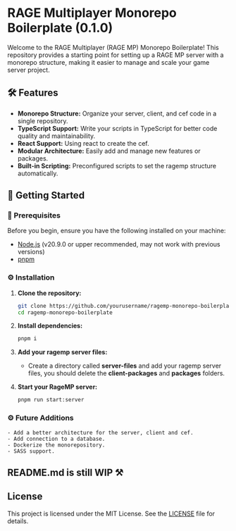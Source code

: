 # RAGE Multiplayer Monorepo Boilerplate (0.1.0)

Welcome to the RAGE Multiplayer (RAGE MP) Monorepo Boilerplate! This repository provides a starting point for setting up a RAGE MP server with a monorepo structure, making it easier to manage and scale your game server project.

## 🛠️ Features

- **Monorepo Structure:** Organize your server, client, and cef code in a single repository.
- **TypeScript Support:** Write your scripts in TypeScript for better code quality and maintainability.
- **React Support:** Using react to create the cef.
- **Modular Architecture:** Easily add and manage new features or packages.
- **Built-in Scripting:** Preconfigured scripts to set the ragemp structure automatically.

## 🚀 Getting Started

### 🚨 Prerequisites

Before you begin, ensure you have the following installed on your machine:

- [Node.js](https://nodejs.org/) (v20.9.0 or upper recommended, may not work with previous versions)
- [pnpm](https://pnpm.io/es/)

### ⚙️ Installation

1. **Clone the repository:**

   ```sh
   git clone https://github.com/yourusername/ragemp-monorepo-boilerplate.git
   cd ragemp-monorepo-boilerplate
   ```

2. **Install dependencies:**

   ```sh
   pnpm i
   ```

3. **Add your ragemp server files:**

   - Create a directory called **server-files** and add your ragemp server files, you should delete the **client-packages** and **packages** folders.

4. **Start your RageMP server:**

   ```sh
   pnpm run start:server
   ```

### ⚙️ Future Additions

    - Add a better architecture for the server, client and cef.
    - Add connection to a database.
    - Dockerize the monorepository.
    - SASS support.

## **README.md is still WIP ⚒️**

## License

This project is licensed under the MIT License. See the [LICENSE](LICENSE) file for details.
